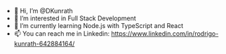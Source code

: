 - 👋 Hi, I’m @DKunrath
- 👀 I’m interested in Full Stack Development
- 🌱 I’m currently learning Node.js with TypeScript and React
- 📫 You can reach me in Linkedin: https://www.linkedin.com/in/rodrigo-kunrath-642884164/

<!---
DKunrath/DKunrath is a ✨ special ✨ repository because its `README.md` (this file) appears on your GitHub profile.
You can click the Preview link to take a look at your changes.
--->
